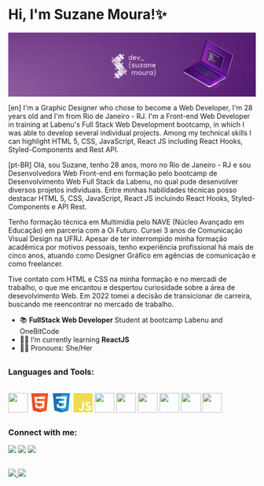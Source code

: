 # Hi, I'm Suzane Moura!✨

<p align="center">
<img align="center" src="https://github.com/suuzanemoura/suuzanemoura/blob/main/BannerLinkedin_DevSuMoura.png">
</p>

[en] I'm a Graphic Designer who chose to become a Web Developer, I'm 28 years old and I'm from Rio de Janeiro - RJ. I'm a Front-end Web Developer in training at Labenu's Full Stack Web Development bootcamp, in which I was able to develop several individual projects. Among my technical skills I can highlight HTML 5, CSS, JavaScript, React JS including React Hooks, Styled-Components and Rest API.

[pt-BR] Olá, sou Suzane, tenho 28 anos, moro no Rio de Janeiro - RJ e sou Desenvolvedora Web Front-end em formação pelo bootcamp de Desenvolvimento Web Full Stack da Labenu, no qual pude desenvolver diversos projetos individuais. Entre minhas habilidades técnicas posso destacar HTML 5, CSS, JavaScript, React JS incluindo React Hooks, Styled-Components e API Rest.

Tenho formação técnica em Multimídia pelo NAVE (Núcleo Avançado em Educação) em parceria com a Oi Futuro. Cursei 3 anos de Comunicação Visual Design na UFRJ. Apesar de ter interrompido minha formação acadêmica por motivos pessoais, tenho experiência profissional há mais de cinco anos, atuando como Designer Gráfico em agências de comunicação e como freelancer.

Tive contato com HTML e CSS na minha formação e no mercadi de trabalho, o que me encantou e despertou curiosidade sobre a área de desevolvimento Web. Em 2022 tomei a decisão de transicionar de carreira, buscando me reencontrar no mercado de trabalho.

- 📚 **FullStack Web Developer** Student at bootcamp Labenu and OneBitCode
- 👩‍💻 I’m currently learning **ReactJS**
- 💁‍♀️ Pronouns: She/Her

##

### Languages and Tools:
<div style="display: inline_block"><br>

<img align="center" height="40" width="40" src="https://cdn.jsdelivr.net/gh/devicons/devicon/icons/git/git-original.svg" />
<img align="center" height="40" width="40" src="https://raw.githubusercontent.com/devicons/devicon/master/icons/html5/html5-original.svg">
<img align="center" height="40" width="40" src="https://raw.githubusercontent.com/devicons/devicon/master/icons/css3/css3-original.svg">
<img align="center" height="40" width="40" src="https://raw.githubusercontent.com/devicons/devicon/master/icons/javascript/javascript-plain.svg">
<img align="center" height="40" width="40" src="https://cdn.jsdelivr.net/gh/devicons/devicon/icons/react/react-original.svg">
<img align="center" height="40" width="40" src="https://logodownload.org/wp-content/uploads/2017/04/adobe-Illustrator-logo-1-1.png">
<img align="center" height="40" width="40" src="https://logodownload.org/wp-content/uploads/2019/10/adobe-photoshop-logo-2048x1997.png">
<img align="center" height="40" width="40" src="https://www.imagensempng.com.br/wp-content/uploads/2020/12/in-design.png">
<img align="center" height="40" width="40" src="https://logodownload.org/wp-content/uploads/2019/10/adobe-premiere-pro-logo-1-1.png">
<img align="center" height="40" width="40" src="https://logodownload.org/wp-content/uploads/2017/04/adobe-after-effects-logo-8-2048x1997.png">

</div>

##

### Connect with me:
<div>
  <a href = "mailto:suuzanemoura@gmail.com"><img src="https://img.shields.io/badge/-Gmail-%23333?style=for-the-badge&logo=gmail&logoColor=white" target="_blank"></a>
  <a href="https://www.linkedin.com/in/suuzanemoura" target="_blank"><img src="https://img.shields.io/badge/-LinkedIn-%230077B5?style=for-the-badge&logo=linkedin&logoColor=white" target="_blank"></a>
  <a href="https://www.behance.net/suzanemoura" target="_blank"><img src="https://img.shields.io/badge/-Behance-blue?style=for-the-badge&logo=behance&logoColor=white" /></a>
          
 </div>





## 

<a href="https://github.com/suuzanemoura">
<img height="150em" src="https://github-readme-stats.vercel.app/api?username=suuzanemoura&show_icons=true&theme=cobalt&include_all_commits=true&count_private=true"/>
<img height="150em" src="https://github-readme-stats.vercel.app/api/top-langs/?username=suuzanemoura&layout=compact&langs_count=7&theme=cobalt"/>
